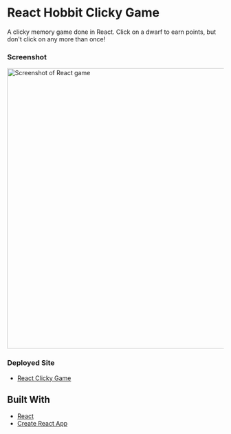 # React Hobbit Clicky Game
A clicky memory game done in React. Click on a dwarf to earn points, but don't click on any more than once!

### Screenshot
<img src="https://allisonmchamplin.github.io/assets/images/react-game.jpg" width="650" title="Screenshot of React game">

### Deployed Site
* [React Clicky Game](https://allisonmchamplin.github.io/clickygame/) 

## Built With

* [React](https://reactjs.org/)
* [Create React App](https://github.com/facebookincubator/create-react-app)